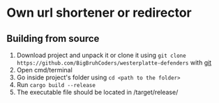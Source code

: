 # Own url shortener or redirector

## Building from source

1. Download project and unpack it or clone it using `git clone https://github.com/BigBruhCoders/westerplatte-defenders` with [git](https://git-scm.com/)
2. Open cmd/terminal
3. Go inside project's folder using `cd <path to the folder>`
4. Run `cargo build --release`
5. The executable file should be located in <project folder>/target/release/